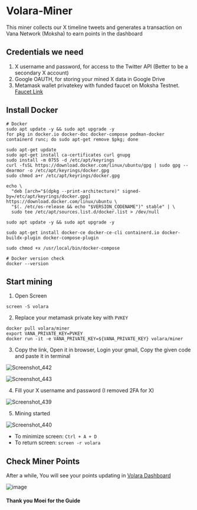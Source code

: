 # Volara-Miner
This miner collects our X timeline tweets and generates a transaction on Vana Network (Moksha) to earn points in the dashboard

## Credentials we need
1. X username and password, for access to the Twitter API (Better to be a secondary X account)
2. Google OAUTH, for storing your mined X data in Google Drive
3. Metamask wallet privatekey with funded faucet on Moksha Testnet. [Faucet Link](https://faucet.vana.org/moksha)

## Install Docker
```
# Docker
sudo apt update -y && sudo apt upgrade -y
for pkg in docker.io docker-doc docker-compose podman-docker containerd runc; do sudo apt-get remove $pkg; done

sudo apt-get update
sudo apt-get install ca-certificates curl gnupg
sudo install -m 0755 -d /etc/apt/keyrings
curl -fsSL https://download.docker.com/linux/ubuntu/gpg | sudo gpg --dearmor -o /etc/apt/keyrings/docker.gpg
sudo chmod a+r /etc/apt/keyrings/docker.gpg

echo \
  "deb [arch="$(dpkg --print-architecture)" signed-by=/etc/apt/keyrings/docker.gpg] https://download.docker.com/linux/ubuntu \
  "$(. /etc/os-release && echo "$VERSION_CODENAME")" stable" | \
  sudo tee /etc/apt/sources.list.d/docker.list > /dev/null

sudo apt update -y && sudo apt upgrade -y

sudo apt-get install docker-ce docker-ce-cli containerd.io docker-buildx-plugin docker-compose-plugin

sudo chmod +x /usr/local/bin/docker-compose

# Docker version check
docker --version
```

## Start mining
1. Open Screen
```
screen -S volara
```

2. Replace your metamask private key with `PVKEY`
```
docker pull volara/miner
export VANA_PRIVATE_KEY=PVKEY
docker run -it -e VANA_PRIVATE_KEY=${VANA_PRIVATE_KEY} volara/miner
```

3. Copy the link, Open it in browser, Login your gmail, Copy the given code and paste it in terminal

![Screenshot_442](https://github.com/user-attachments/assets/a7eea536-cc75-47d3-88c0-64799192d0fa)

![Screenshot_443](https://github.com/user-attachments/assets/0a2e19ed-f621-42db-9732-58017703e3be)

4. Fill your X username and password (I removed 2FA for X)

![Screenshot_439](https://github.com/user-attachments/assets/03411043-fcf6-4ba9-82fb-72f17783e85b)

5. Mining started

![Screenshot_440](https://github.com/user-attachments/assets/ec6d6d71-f5ba-4f9b-b4d1-a80ceb57cfed)

* To minimize screen: `Ctrl + A + D`
* To return screen: `screen -r volara`

## Check Miner Points
After a while, You will see your points updating in [Volara Dashboard](https://volara.xyz/)

![image](https://github.com/user-attachments/assets/a837f934-68cc-4a23-a1bc-1162986287b9)

#### Thank you Moei for the Guide
